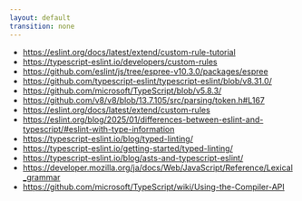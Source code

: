 ```yaml
---
layout: default
transition: none
---
```



<section-title title="References" />

<div class="text-md">

- https://eslint.org/docs/latest/extend/custom-rule-tutorial
- https://typescript-eslint.io/developers/custom-rules
- https://github.com/eslint/js/tree/espree-v10.3.0/packages/espree
- https://github.com/typescript-eslint/typescript-eslint/blob/v8.31.0/
- https://github.com/microsoft/TypeScript/blob/v5.8.3/
- https://github.com/v8/v8/blob/13.7.105/src/parsing/token.h#L167
- https://eslint.org/docs/latest/extend/custom-rules
- https://eslint.org/blog/2025/01/differences-between-eslint-and-typescript/#eslint-with-type-information
- https://typescript-eslint.io/blog/typed-linting/
- https://typescript-eslint.io/getting-started/typed-linting/
- https://typescript-eslint.io/blog/asts-and-typescript-eslint/
- https://developer.mozilla.org/ja/docs/Web/JavaScript/Reference/Lexical_grammar
- https://github.com/microsoft/TypeScript/wiki/Using-the-Compiler-API

</div>

<!-- 
最後に、このスライドを作成するにあたり参考にさせていただいた文献です。

ご清聴ありがとうございました。
-->